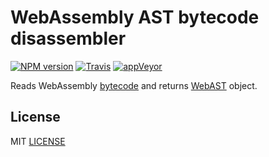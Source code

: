 # WebAssembly AST bytecode disassembler

[![NPM version](https://img.shields.io/npm/v/wast-diz.svg)](https://www.npmjs.org/package/wast-diz)
[![Travis](https://travis-ci.org/drom/wast-diz.svg)](https://travis-ci.org/drom/wast-diz)
[![appVeyor](https://ci.appveyor.com/api/projects/status/vg09awtk5rgargkb?svg=true)](https://ci.appveyor.com/project/drom/wast-diz)


Reads WebAssembly [bytecode](https://github.com/WebAssembly/design/blob/master/BinaryEncoding.md) and returns [WebAST](https://github.com/drom/wast-spec) object.

## License
MIT [LICENSE](https://github.com/drom/wast-diz/blob/master/LICENSE)
